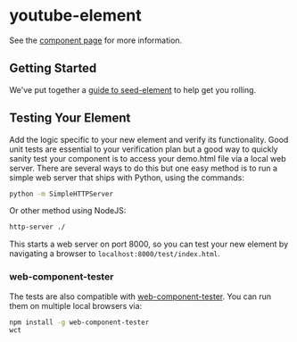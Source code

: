 youtube-element
============

See the [component page](http://polymerlabs.github.io/seed-element) for more information.

## Getting Started

We've put together a [guide to seed-element](http://www.polymer-project.org/docs/start/reusableelements.html) to help get you rolling.

## Testing Your Element

Add the logic specific to your new element and verify its functionality. Good unit tests are essential to your verification plan but a good way to quickly sanity test your component is to access your demo.html file via a local web server. There are several ways to do this but one easy method is to run a simple web server that ships with Python, using the commands:

```sh
python -m SimpleHTTPServer
```

Or other method using NodeJS:

```sh
http-server ./
```

This starts a web server on port 8000, so you can test your new element by navigating a browser to `localhost:8000/test/index.html`.

### web-component-tester

The tests are also compatible with [web-component-tester](https://github.com/Polymer/web-component-tester). You can run them on multiple local browsers via:

```sh
npm install -g web-component-tester
wct
```
